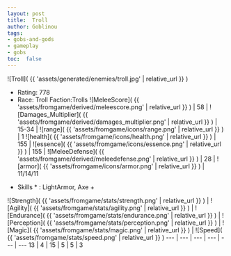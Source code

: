 ```yaml
---
layout: post
title:  Troll
author: Goblinou
tags:
- gobs-and-gods
- gameplay
- gobs
toc:  false
---
```


![Troll]( {{ 'assets/generated/enemies/troll.jpg' | relative_url }} )
- Rating: 778
- Race: Troll  Faction:Trolls
![MeleeScore]( {{ 'assets/fromgame/derived/meleescore.png' | relative_url }} ) | 58 | ![Damages_Multiplier]( {{ 'assets/fromgame/derived/damages_multiplier.png' | relative_url }} ) | 15-34 | ![range]( {{ 'assets/fromgame/icons/range.png' | relative_url }} ) | 1
![health]( {{ 'assets/fromgame/icons/health.png' | relative_url }} ) | 155 | ![essence]( {{ 'assets/fromgame/icons/essence.png' | relative_url }} ) | 155 | ![MeleeDefense]( {{ 'assets/fromgame/derived/meleedefense.png' | relative_url }} ) | 28 | ![armor]( {{ 'assets/fromgame/icons/armor.png' | relative_url }} ) | 11/14/11
* Skills * : LightArmor, Axe + 

![Strength]( {{ 'assets/fromgame/stats/strength.png' | relative_url }} ) | ![Agility]( {{ 'assets/fromgame/stats/agility.png' | relative_url }} ) | ![Endurance]( {{ 'assets/fromgame/stats/endurance.png' | relative_url }} ) | ![Perception]( {{ 'assets/fromgame/stats/perception.png' | relative_url }} ) | ![Magic]( {{ 'assets/fromgame/stats/magic.png' | relative_url }} ) | ![Speed]( {{ 'assets/fromgame/stats/speed.png' | relative_url }} )
--- | --- | --- | --- | --- | ---
13 | 4 | 15 | 5 | 5 | 3
